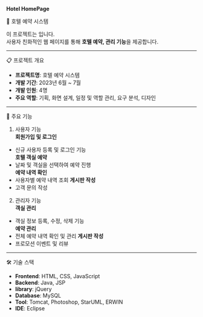 **Hotel HomePage**

🏨 호텔 예약 시스템

이 프로젝트는 입니다.  
사용자 친화적인 웹 페이지를 통해 **호텔 예약, 관리 기능**을 제공합니다.

---

📋 프로젝트 개요

- **프로젝트명**: 호텔 예약 시스템  
- **개발 기간**: 2023년 6월 ~ 7월 
- **개발 인원**: 4명
- **주요 역할**: 기획, 화면 설계, 일정 및 역할 관리, 요구 분석, 디자인  

---

🚀 주요 기능

1. 사용자 기능  
**회원가입 및 로그인**  
- 신규 사용자 등록 및 로그인 기능  
**호텔 객실 예약**  
- 날짜 및 객실을 선택하여 예약 진행  
**예약 내역 확인**  
- 사용자별 예약 내역 조회
**게시판 작성**
- 고객 문의 작성
  

2. 관리자 기능  
**객실 관리**  
- 객실 정보 등록, 수정, 삭제 기능  
**예약 관리**
- 전체 예약 내역 확인 및 관리
**게시판 작성**
- 프로모션 이벤트 및 리뷰

---

🛠️ 기술 스택

- **Frontend**: HTML, CSS, JavaScript
- **Backend**: Java, JSP
- **library**: jQuery
- **Database**: MySQL
- **Tool**: Tomcat, Photoshop, StarUML, ERWIN
- **IDE**: Eclipse  




